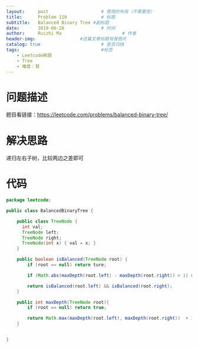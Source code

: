 ```yaml
---
layout:     post   				    # 使用的布局（不需要改）
title:      Problem 110				# 标题 
subtitle:   Balanced Binary Tree #副标题
date:       2019-06-28				# 时间
author:     Ruizhi Ma 						# 作者
header-img:              	#这篇文章标题背景图片
catalog: true 						# 是否归档
tags:								#标签
    - Leetcode刷题
    - Tree
    - 难度：易
---
```

# 问题描述
题目看链接：https://leetcode.com/problems/balanced-binary-tree/

# 解决思路
递归左右子树，比较两边之差即可

# 代码
```java
package leetcode;

public class BalancedBinaryTree {

    public class TreeNode {
      int val;
      TreeNode left;
      TreeNode right;
      TreeNode(int x) { val = x; }
    }

    public boolean isBalanced(TreeNode root) {
        if (root == null) return ture;

        if (Math.abs(maxDepth(root.left) - maxDepth(root.right)) > 1) return false;

        return isBalanced(root.left) && isBalanced(root.right);
    }

    public int maxDepth(TreeNode root){
        if (root == null) return true;

        return Math.max(maxDepth(root.left), maxDepth(root.right))  + 1;
    }


}

```
